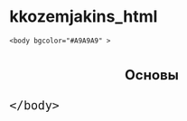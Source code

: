# kkozemjakins_html
<!DOCTYPE html>
<html>
 <head>
  <meta charset="UTF-8"/>
  <title>Base</title>
</head>

	<body bgcolor="#A9A9A9" >
<font size="5"><h1><p align="center"> Основы</p></h1>


	</body>



</html>
